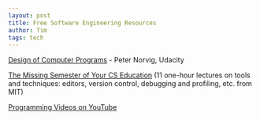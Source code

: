 ```yaml
---
layout: post
title: Free Software Engineering Resources
author: Tim
tags: tech
---
```


[Design of Computer Programs](https://www.udacity.com/course/design-of-computer-programs--cs212#) - Peter Norvig, Udacity  

[The Missing Semester of Your CS Education](https://missing.csail.mit.edu/) (11 one-hour lectures on tools and techniques: editors, version control, debugging and profiling, etc. from MIT)  

[Programming Videos on YouTube](/2020/01/24/programming-videos.html)  
